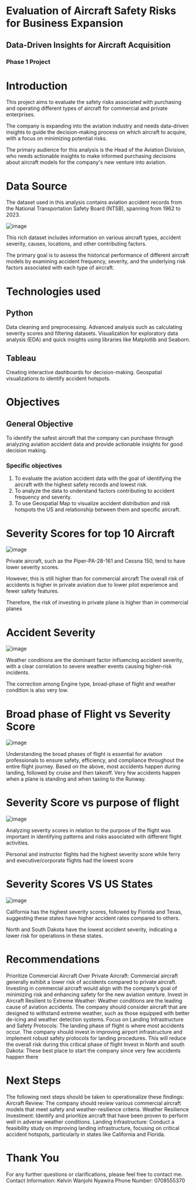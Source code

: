 # Evaluation of Aircraft Safety Risks for Business Expansion

## Data-Driven Insights for Aircraft Acquisition

### Phase 1 Project

# Introduction 

This project aims to evaluate the safety risks associated with purchasing and operating different types of aircraft for commercial and private enterprises. 

The company is expanding into the aviation industry and needs data-driven insights to guide the decision-making process on which aircraft to acquire, with a focus on minimizing potential risks.

The primary audience for this analysis is the Head of the Aviation Division, who needs actionable insights to make informed purchasing decisions about aircraft models for the company's new venture into aviation.

# Data Source 

The dataset used in this analysis contains aviation accident records from the National Transportation Safety Board (NTSB), spanning from 1962 to 2023. 

![image](https://github.com/user-attachments/assets/3649f231-5a97-469e-be24-04c1bdb44c83)


This rich dataset includes information on various aircraft types, accident severity, causes, locations, and other contributing factors.

 The primary goal is to assess the historical performance of different aircraft models by examining accident frequency, severity, and the underlying risk factors associated with each type of aircraft.


# Technologies used

## Python
Data cleaning and preprocessing.
Advanced analysis such as calculating severity scores and filtering datasets.
Visualization for exploratory data analysis (EDA) and quick insights using libraries like Matplotlib and Seaborn.

## Tableau
Creating interactive dashboards for decision-making.
Geospatial visualizations to identify accident hotspots.


# Objectives

## General Objective
To identify the safest aircraft that the company can purchase through analyzing aviation accident data and provide actionable insights for good decision making. 
### Specific objectives
1. To evaluate the aviation accident data with the goal of identifying the aircraft with the highest safety records and lowest risk. 
2. To analyze the data to understand factors contributing to accident frequency and severity. 
3. To use Geospatial Map to visualize accident distribution and risk hotspots the US and relationship between them and specific aircraft.

# Severity Scores for top 10 Aircraft

![image](https://github.com/user-attachments/assets/26b089f4-72b0-49a0-9785-b8d8c9d61d1e)

Private aircraft, such as the Piper-PA-28-161 and Cessna 150, tend to have lower severity scores. 

However, this is still higher than for commercial aircraft
 The overall risk of accidents is higher in private aviation due to lower pilot experience and fewer safety features. 

Therefore, the risk of investing in private plane is higher than in commercial planes

# Accident Severity 

![image](https://github.com/user-attachments/assets/7a08769a-a010-4c39-88f9-1a169c1c8672)

Weather conditions are the dominant factor influencing accident severity, with a clear correlation to severe weather events causing higher-risk incidents.

The correction among Engine type, broad-phase of flight and weather condition is also very low. 

# Broad phase of Flight vs Severity Score

![image](https://github.com/user-attachments/assets/fa241ba1-36e4-46ed-93d0-83a8434a3a34)

Understanding the broad phases of flight is essential for aviation professionals to ensure safety, efficiency, and compliance throughout the entire flight journey.
Based on the above, most accidents happen during landing, followed by cruise and then takeoff. Very few accidents happen when a plane is standing and when taxiing to the Runway.

# Severity Score vs purpose of flight 

![image](https://github.com/user-attachments/assets/42942a9a-6666-4ebe-9d6d-a526e9419303)


Analyzing severity scores in relation to the purpose of the flight was important in identifying patterns and risks associated with different flight activities.

Personal and instructor flights had the highest severity score while ferry and executive/corporate flights had the lowest score


# Severity Scores VS US States

![image](https://github.com/user-attachments/assets/c5a6b47a-583e-4007-a0a4-49d6c6602c98)

California has the highest severity scores, followed by Florida and Texas, suggesting these states have higher accident rates compared to others.

North and South Dakota have the lowest accident severity, indicating a lower risk for operations in these states.


# Recommendations

Prioritize Commercial Aircraft Over Private Aircraft: Commercial aircraft generally exhibit a lower risk of accidents compared to private aircraft. Investing in commercial aircraft would align with the company’s goal of minimizing risk and enhancing safety for the new aviation venture.
Invest in Aircraft Resilient to Extreme Weather: Weather conditions are the leading cause of aviation accidents. The company should consider aircraft that are designed to withstand extreme weather, such as those equipped with better de-icing and weather detection systems.
Focus on Landing Infrastructure and Safety Protocols: The landing phase of flight is where most accidents occur. The company should invest in improving airport infrastructure and implement robust safety protocols for landing procedures. This will reduce the overall risk during this critical phase of flight
Invest in North and south Dakota: These best place to start the company since very few accidents happen there


# Next Steps

The following next steps should be taken to operationalize these findings:
 Aircraft Review: The company should review various commercial aircraft models that meet safety and weather-resilience criteria.
Weather Resilience Investment: Identify and prioritize aircraft that have been proven to perform well in adverse weather conditions.
Landing Infrastructure: Conduct a feasibility study on improving landing infrastructure, focusing on critical accident hotspots, particularly in states like California and Florida.

# Thank You

For any further questions or clarifications, please feel free to contact me.
			Contact Information: Kelvin Wanjohi Nyawira
			Phone Number: 0708555370

